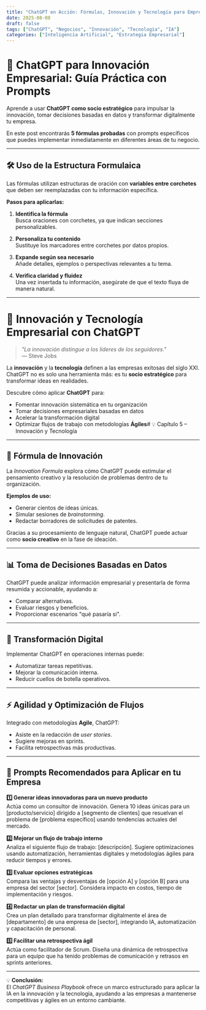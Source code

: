 ```yaml
---
title: "ChatGPT en Acción: Fórmulas, Innovación y Tecnología para Empresas Modernas"
date: 2025-08-08
draft: false
tags: ["ChatGPT", "Negocios", "Innovación", "Tecnología", "IA"]
categories: ["Inteligencia Artificial", "Estrategia Empresarial"]
---
```


# 🤖 ChatGPT para Innovación Empresarial: Guía Práctica con Prompts

Aprende a usar **ChatGPT como socio estratégico** para impulsar la innovación, tomar decisiones basadas en datos y transformar digitalmente tu empresa.

En este post encontrarás **5 fórmulas probadas** con prompts específicos que puedes implementar inmediatamente en diferentes áreas de tu negocio.

---

## 🛠️ Uso de la Estructura Formulaica

Las fórmulas utilizan estructuras de oración con **variables entre corchetes** que deben ser reemplazadas con tu información específica.

**Pasos para aplicarlas:**

1. **Identifica la fórmula**  
   Busca oraciones con corchetes, ya que indican secciones personalizables.

2. **Personaliza tu contenido**  
   Sustituye los marcadores entre corchetes por datos propios.

3. **Expande según sea necesario**  
   Añade detalles, ejemplos o perspectivas relevantes a tu tema.

4. **Verifica claridad y fluidez**  
   Una vez insertada tu información, asegúrate de que el texto fluya de manera natural.

---

# 🚀 Innovación y Tecnología Empresarial con ChatGPT

> *"La innovación distingue a los líderes de los seguidores."*  
> — Steve Jobs

La **innovación** y la **tecnología** definen a las empresas exitosas del siglo XXI. ChatGPT no es solo una herramienta más: es tu **socio estratégico** para transformar ideas en realidades.

Descubre cómo aplicar **ChatGPT** para:
- Fomentar innovación sistemática en tu organización
- Tomar decisiones empresariales basadas en datos  
- Acelerar la transformación digital
- Optimizar flujos de trabajo con metodologías **Ágiles**# 💡 Capítulo 5 – Innovación y Tecnología

---

## 🚀 Fórmula de Innovación

La *Innovation Formula* explora cómo ChatGPT puede estimular el pensamiento creativo y la resolución de problemas dentro de tu organización.

**Ejemplos de uso:**
- Generar cientos de ideas únicas.  
- Simular sesiones de *brainstorming*.  
- Redactar borradores de solicitudes de patentes.  

Gracias a su procesamiento de lenguaje natural, ChatGPT puede actuar como **socio creativo** en la fase de ideación.

---

## 📊 Toma de Decisiones Basadas en Datos

ChatGPT puede analizar información empresarial y presentarla de forma resumida y accionable, ayudando a:

- Comparar alternativas.  
- Evaluar riesgos y beneficios.  
- Proporcionar escenarios "qué pasaría si".

---

## 🔄 Transformación Digital

Implementar ChatGPT en operaciones internas puede:
- Automatizar tareas repetitivas.  
- Mejorar la comunicación interna.  
- Reducir cuellos de botella operativos.

---

## ⚡ Agilidad y Optimización de Flujos

Integrado con metodologías **Agile**, ChatGPT:
- Asiste en la redacción de *user stories*.  
- Sugiere mejoras en sprints.  
- Facilita retrospectivas más productivas.

---

## 🧠 Prompts Recomendados para Aplicar en tu Empresa

**1️⃣ Generar ideas innovadoras para un nuevo producto**  
Actúa como un consultor de innovación. Genera 10 ideas únicas para un [producto/servicio] dirigido a [segmento de clientes] que resuelvan el problema de [problema específico] usando tendencias actuales del mercado.


**2️⃣ Mejorar un flujo de trabajo interno**  
Analiza el siguiente flujo de trabajo: [descripción]. Sugiere optimizaciones usando automatización, herramientas digitales y metodologías ágiles para reducir tiempos y errores.


**3️⃣ Evaluar opciones estratégicas**  
Compara las ventajas y desventajas de [opción A] y [opción B] para una empresa del sector [sector]. Considera impacto en costos, tiempo de implementación y riesgos.


**4️⃣ Redactar un plan de transformación digital**  
Crea un plan detallado para transformar digitalmente el área de [departamento] de una empresa de [sector], integrando IA, automatización y capacitación de personal.


**5️⃣ Facilitar una retrospectiva ágil**  
Actúa como facilitador de Scrum. Diseña una dinámica de retrospectiva para un equipo que ha tenido problemas de comunicación y retrasos en sprints anteriores.


---

💡 **Conclusión:**  
El *ChatGPT Business Playbook* ofrece un marco estructurado para aplicar la IA en la innovación y la tecnología, ayudando a las empresas a mantenerse competitivas y ágiles en un entorno cambiante.

